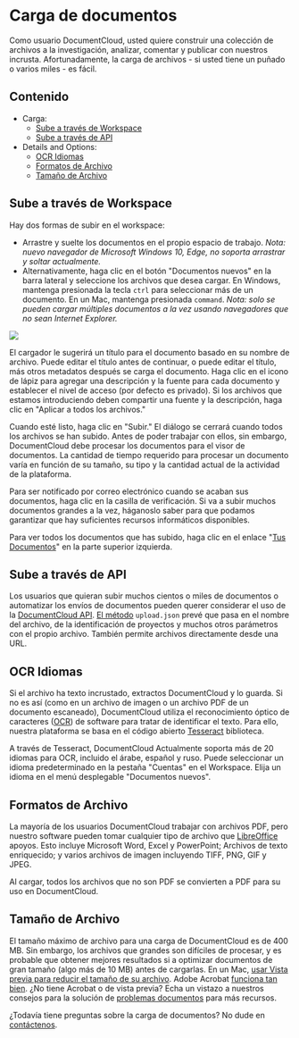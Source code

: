 # Carga de documentos

Como usuario DocumentCloud, usted quiere construir una colección de archivos a la investigación, analizar, comentar y publicar con nuestros incrusta. Afortunadamente, la carga de archivos - si usted tiene un puñado o varios miles - es fácil.

## Contenido

* Carga:
  * [Sube a través de Workspace](#upload-workspace)
  * [Sube a través de API](#upload-api)
* Details and Options:
  * [OCR Idiomas](#ocr-languages)
  * [Formatos de Archivo](#file-formats)
  * [Tamaño de Archivo](#file-size)

<a name="upload-workspace"></a>
## Sube a través de Workspace

Hay dos formas de subir en el workspace:

* Arrastre y suelte los documentos en el propio espacio de trabajo. *Nota: nuevo navegador de Microsoft Windows 10, Edge, no soporta arrastrar y soltar actualmente.*
* Alternativamente, haga clic en el botón "Documentos nuevos" en la barra lateral y seleccione los archivos que desea cargar. En Windows, mantenga presionada la tecla `ctrl` para seleccionar más de un documento. En un Mac, mantenga presionada `command`. *Nota: solo se pueden cargar múltiples documentos a la vez usando navegadores que no sean Internet Explorer.*

<img src="/images/help/upload_dialog.png" class="full_line" />

El cargador le sugerirá un título para el documento basado en su nombre de archivo. Puede editar el título antes de continuar, o puede editar el título, más otros metadatos después se carga el documento. Haga clic en el icono de lápiz para agregar una descripción y la fuente para cada documento y establecer el nivel de acceso (por defecto es privado). Si los archivos que estamos introduciendo deben compartir una fuente y la descripción, haga clic en "Aplicar a todos los archivos."

Cuando esté listo, haga clic en "Subir." El diálogo se cerrará cuando todos los archivos se han subido. Antes de poder trabajar con ellos, sin embargo, DocumentCloud debe procesar los documentos para el visor de documentos. La cantidad de tiempo requerido para procesar un documento varía en función de su tamaño, su tipo y la cantidad actual de la actividad de la plataforma.

Para ser notificado por correo electrónico cuando se acaban sus documentos, haga clic en la casilla de verificación. Si va a subir muchos documentos grandes a la vez, háganoslo saber para que podamos garantizar que hay suficientes recursos informáticos disponibles.

Para ver todos los documentos que has subido, haga clic en el enlace "[Tus Documentos][]" en la parte superior izquierda.

<a name="upload-api"></a>
## Sube a través de API

Los usuarios que quieran subir muchos cientos o miles de documentos o automatizar los envíos de documentos pueden querer considerar el uso de la [DocumentCloud API][]. [El método][] `upload.json` prevé que pasa en el nombre del archivo, de la identificación de proyectos y muchos otros parámetros con el propio archivo. También permite archivos directamente desde una URL.

<a name="ocr-languages"></a>
## OCR Idiomas

Si el archivo ha texto incrustado, extractos DocumentCloud y lo guarda. Si no es así (como en un archivo de imagen o un archivo PDF de un documento escaneado), DocumentCloud utiliza el reconocimiento óptico de caracteres ([OCR][]) de software para tratar de identificar el texto. Para ello, nuestra plataforma se basa en el código abierto [Tesseract][] biblioteca.

A través de Tesseract, DocumentCloud Actualmente soporta más de 20 idiomas para OCR, incluido el árabe, español y ruso. Puede seleccionar un idioma predeterminado en la pestaña "Cuentas" en el Workspace. Elija un idioma en el menú desplegable "Documentos nuevos".

<a name="file-formats"></a>
## Formatos de Archivo

La mayoría de los usuarios DocumentCloud trabajar con archivos PDF, pero nuestro software pueden tomar cualquier tipo de archivo que [LibreOffice][] apoyos. Esto incluye Microsoft Word, Excel y PowerPoint; Archivos de texto enriquecido; y varios archivos de imagen incluyendo TIFF, PNG, GIF y JPEG.

Al cargar, todos los archivos que no son PDF se convierten a PDF para su uso en DocumentCloud.

<a name="file-size"></a>
## Tamaño de Archivo

El tamaño máximo de archivo para una carga de DocumentCloud es de 400 MB. Sin embargo, los archivos que grandes son difíciles de procesar, y es probable que obtener mejores resultados si a optimizar documentos de gran tamaño (algo más de 10 MB) antes de cargarlas. En un Mac, [usar Vista previa para reducir el tamaño de su archivo][]. Adobe Acrobat [funciona tan bien][]. ¿No tiene Acrobat o de vista previa? Echa un vistazo a nuestros consejos para la solución de [problemas documentos][] para más recursos.


¿Todavía tiene preguntas sobre la carga de documentos? No dude en [contáctenos][].

[LibreOffice]: http://www.libreoffice.org/
[usar Vista previa para reducir el tamaño de su archivo]: http://www.ehow.com/how_4499823_reduce-file-size-pdf-using.html
[funciona tan bien]: http://www.ehow.com/how_5874491_decrease-size-pdf.html
[OCR]: http://en.wikipedia.org/wiki/Optical_character_recognition
[Tesseract]: http://code.google.com/p/tesseract-ocr/
[problemas documentos]: /help/troubleshooting
[DocumentCloud API]: /help/api
[El método]: /help/api#upload-documents
[Tus Documentos]: javascript:Accounts.current().openDocuments()
[contáctenos]: javascript:dc.ui.Dialog.contact()
